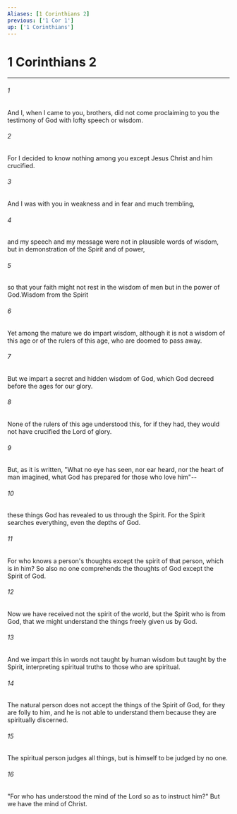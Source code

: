 ```yaml
---
Aliases: [1 Corinthians 2]
previous: ['1 Cor 1']
up: ['1 Corinthians']
---
```

# 1 Corinthians 2

***

 

###### 1 
And I, when I came to you, brothers, did not come proclaiming to you the testimony of God with lofty speech or wisdom. 
 

###### 2 
For I decided to know nothing among you except Jesus Christ and him crucified. 
 

###### 3 
And I was with you in weakness and in fear and much trembling, 
 

###### 4 
and my speech and my message were not in plausible words of wisdom, but in demonstration of the Spirit and of power, 
 

###### 5 
so that your faith might not rest in the wisdom of men but in the power of God.Wisdom from the Spirit
 
 

###### 6 
Yet among the mature we do impart wisdom, although it is not a wisdom of this age or of the rulers of this age, who are doomed to pass away. 
 

###### 7 
But we impart a secret and hidden wisdom of God, which God decreed before the ages for our glory. 
 

###### 8 
None of the rulers of this age understood this, for if they had, they would not have crucified the Lord of glory. 
 

###### 9 
But, as it is written,
 "What no eye has seen, nor ear heard, 
 nor the heart of man imagined, 
 what God has prepared for those who love him"--
 
 

###### 10 
these things God has revealed to us through the Spirit. For the Spirit searches everything, even the depths of God. 
 

###### 11 
For who knows a person's thoughts except the spirit of that person, which is in him? So also no one comprehends the thoughts of God except the Spirit of God. 
 

###### 12 
Now we have received not the spirit of the world, but the Spirit who is from God, that we might understand the things freely given us by God. 
 

###### 13 
And we impart this in words not taught by human wisdom but taught by the Spirit, interpreting spiritual truths to those who are spiritual.
 
 

###### 14 
The natural person does not accept the things of the Spirit of God, for they are folly to him, and he is not able to understand them because they are spiritually discerned. 
 

###### 15 
The spiritual person judges all things, but is himself to be judged by no one. 
 

###### 16 
"For who has understood the mind of the Lord so as to instruct him?" But we have the mind of Christ.
 
